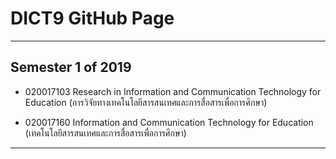 # DICT9 GitHub Page

---
## Semester 1 of 2019

* 020017103 Research in Information and Communication Technology for Education (การวิจัยทางเทคโนโลยีสารสนเทศและการสื่อสารเพื่อการศึกษา)

* 020017160 Information and Communication Technology for Education (เทคโนโลยีสารสนเทศและการสื่อสารเพื่อการศึกษา)

---